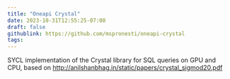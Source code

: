 ```yaml
---
title: "Oneapi Crystal"
date: 2023-10-31T12:55:25-07:00
draft: false
githublink: https://github.com/mspronesti/oneapi-crystal
tags:
---
```


SYCL implementation of the Crystal library for SQL queries on GPU and CPU, based on http://anilshanbhag.in/static/papers/crystal_sigmod20.pdf



